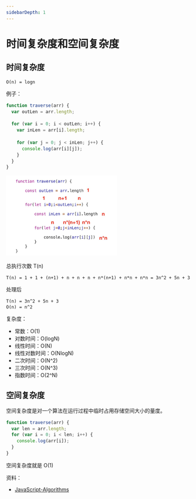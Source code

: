 ```yaml
---
sidebarDepth: 1
---
```


# 时间复杂度和空间复杂度

## 时间复杂度

```
O(n) = logn
```

例子：

```js
function traverse(arr) {
  var outLen = arr.length;

  for (var i = 0; i < outLen; i++) {
    var inLen = arr[i].length;

    for (var j = 0; j < inLen; j++) {
      console.log(arr[i][j]);
    }
  }
}
```

<img src="./imgs/time-complexity.jpg" width = "60%" />

总执行次数 T(n)

```
T(n) = 1 + 1 + (n+1) + n + n + n + n*(n+1) + n*n + n*n = 3n^2 + 5n + 3
```

处理后

```
T(n) = 3n^2 + 5n + 3
O(n) = n^2
```

复杂度：

- 常数：O(1)
- 对数时间：O(logN)
- 线性时间：O(N)
- 线性对数时间：O(NlogN)
- 二次时间：O(N^2)
- 三次时间：O(N^3)
- 指数时间：O(2^N)

## 空间复杂度

空间复杂度是对一个算法在运行过程中临时占用存储空间大小的量度。

```js
function traverse(arr) {
  var len = arr.length;
  for (var i = 0; i < len; i++) {
    console.log(arr[i]);
  }
}
```

空间复杂度就是 O(1)

资料：

- [JavaScript-Algorithms](https://github.com/sisterAn/JavaScript-Algorithms)
